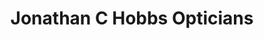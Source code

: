 ---
title: "Jonathan C Hobbs Opticians"
url: /havant/jonathan-c-hobbs-opticians/
shop: Allgemein
---